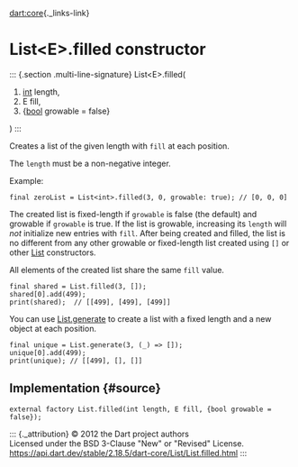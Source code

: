 [dart:core](../../dart-core/dart-core-library){._links-link}

List\<E\>.filled constructor
============================

::: {.section .multi-line-signature}
List\<E\>.filled(

1.  [int](../int-class) length,
2.  E fill,
3.  {[bool](../bool-class) growable = false}

)
:::

Creates a list of the given length with `fill` at each position.

The `length` must be a non-negative integer.

Example:

``` {.language-dart data-language="dart"}
final zeroList = List<int>.filled(3, 0, growable: true); // [0, 0, 0]
```

The created list is fixed-length if `growable` is false (the default)
and growable if `growable` is true. If the list is growable, increasing
its `length` will *not* initialize new entries with `fill`. After being
created and filled, the list is no different from any other growable or
fixed-length list created using `[]` or other [List](../list-class)
constructors.

All elements of the created list share the same `fill` value.

``` {.language-dart data-language="dart"}
final shared = List.filled(3, []);
shared[0].add(499);
print(shared);  // [[499], [499], [499]]
```

You can use [List.generate](list.generate) to create a list with a fixed
length and a new object at each position.

``` {.language-dart data-language="dart"}
final unique = List.generate(3, (_) => []);
unique[0].add(499);
print(unique); // [[499], [], []]
```

Implementation {#source}
--------------

``` {.language-dart data-language="dart"}
external factory List.filled(int length, E fill, {bool growable = false});
```

::: {._attribution}
© 2012 the Dart project authors\
Licensed under the BSD 3-Clause \"New\" or \"Revised\" License.\
<https://api.dart.dev/stable/2.18.5/dart-core/List/List.filled.html>
:::
